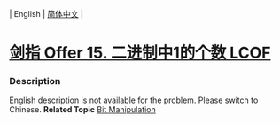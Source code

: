 | English | [简体中文](README.md) |

# [剑指 Offer 15. 二进制中1的个数 LCOF](https://leetcode-cn.com/problems/er-jin-zhi-zhong-1de-ge-shu-lcof)
 ### Description
English description is not available for the problem. Please switch to Chinese.
**Related Topic**  [Bit Manipulation](https://leetcode-cn.com/tag/bit-manipulation) 